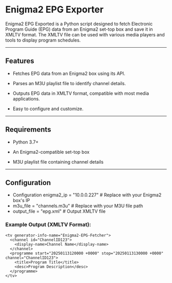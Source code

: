 \
Enigma2 EPG Exporter
=====================

Enigma2 EPG Exported is a Python script designed to fetch Electronic Program Guide (EPG) data from an Enigma2 set-top box and save it in XMLTV format. The XMLTV file can be used with various media players and tools to display program schedules.

* * * * *

Features
--------

-   Fetches EPG data from an Enigma2 box using its API.

-   Parses an M3U playlist file to identify channel details.

-   Outputs EPG data in XMLTV format, compatible with most media applications.

-   Easy to configure and customize.

* * * * *

Requirements
------------

-   Python 3.7+

-   An Enigma2-compatible set-top box

-   M3U playlist file containing channel details

  
* * * * *

Configuration
------------

-  Configuration enigma2_ip = "10.0.0.227" # Replace with your Enigma2 box's IP 
-  m3u_file = "channels.m3u" # Replace with your M3U file path 
-  output_file = "epg.xml" # Output XMLTV file



### Example Output (XMLTV Format):


```<?xml version="1.0" encoding="utf-8"?>
<tv generator-info-name="Enigma2-EPG-Fetcher">
  <channel id="ChannelID123">
    <display-name>Channel Name</display-name>
  </channel>
  <programme start="20250113120000 +0000" stop="20250113130000 +0000" channel="ChannelID123">
    <title>Program Title</title>
    <desc>Program Description</desc>
  </programme>
</tv>






